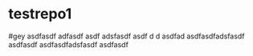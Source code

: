 # testrepo1
#gey
asdfasdf
adfasdf
asdf
adsfasdf
asdf
d
d
asdfad
asdfasdfadsfasdf
asdfasdf
asdfasdfadsfasdf
asdfasdf
